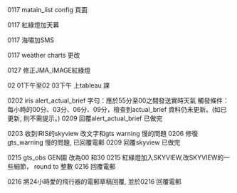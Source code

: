 0117 matain_list config 頁面

0117 紅綠燈加天幕

0117 海嘯加SMS


0117 weather charts 更改


0127 修正JMA_IMAGE紅綠燈



02 01下午至02 03下午 上tableau 課 


0202 iris 
alert_actual_brief
字句：應於55分至00之間發送實時天氣
觸發條件：每小時的00分、03分、06分、09分，檢查到actual_brief 資料仍未更新。(如已更新, 則不需提示。)
0209 回覆alert_actual_brief 已做完

0203  收到IRIS的skyview 改文字和gts warning 慢的問題
0206  修復gts_warning 慢的問題, 已回覆電郵
0209 回覆skyview 已做完


0215 gts_obs GEN圖 改為00 和30 
0215  紅綠燈加入SKYVIEW,改SKYVIEW的一些細節， round to 整數
0216 回覆電郵

0216 將24小時愛的飛行器的電郵草稿回覆, 並於0216 回覆電郵


